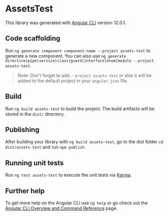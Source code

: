 # AssetsTest

This library was generated with [Angular CLI](https://github.com/angular/angular-cli) version 12.0.1.

## Code scaffolding

Run `ng generate component component-name --project assets-test` to generate a new component. You can also use `ng generate directive|pipe|service|class|guard|interface|enum|module --project assets-test`.
> Note: Don't forget to add `--project assets-test` or else it will be added to the default project in your `angular.json` file. 

## Build

Run `ng build assets-test` to build the project. The build artifacts will be stored in the `dist/` directory.

## Publishing

After building your library with `ng build assets-test`, go to the dist folder `cd dist/assets-test` and run `npm publish`.

## Running unit tests

Run `ng test assets-test` to execute the unit tests via [Karma](https://karma-runner.github.io).

## Further help

To get more help on the Angular CLI use `ng help` or go check out the [Angular CLI Overview and Command Reference](https://angular.io/cli) page.
